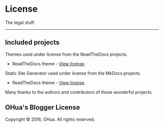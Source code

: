 # License

The legal stuff.

---

## Included projects

Themes used under license from the ReadTheDocs projects.

* ReadTheDocs theme - [View license](https://github.com/snide/sphinx_rtd_theme/blob/master/LICENSE).

Static Site Generator used under license from the MkDocs projects.

* ReadTheDocs theme - [View license](https://github.com/mkdocs/mkdocs/blob/master/LICENSE).

Many thanks to the authors and contributors of those wonderful projects.

## OHua's Blogger License

Copyright © 2016, OHua. All rights reserved.

<!-- *You may take it, use it, modify it, but you should not sell it.* -->
<!-- It lets people do anything they want with your code as long as they provide attribution back to you and don’t hold you liable. -->
